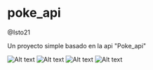 # poke_api

@Isto21

Un proyecto simple basado en la api "Poke_api"

![Alt text](assets/Screenshot_20231003_083958.jpg) ![Alt text](assets/Screenshot_20231003_084008.jpg) ![Alt text](assets/Screenshot_20231003_084021.jpg) ![Alt text](assets/Screenshot_20231003_084034.jpg)
